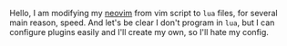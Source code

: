 Hello, I am modifying my [neovim](https://github.com/neovim/neovim) from vim script to `lua` files, for several main reason, speed. And let's be clear I don't program in `lua`, but I can configure plugins easily and I'll create my own, so I'll hate my config.

